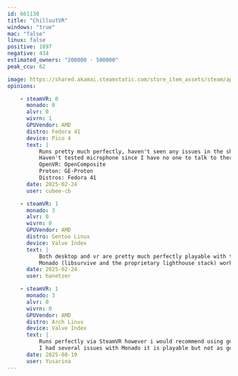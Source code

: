```yaml
---
id: 661130
title: "ChilloutVR"
windows: "true"
mac: "false"
linux: false
positive: 1897
negative: 434
estimated_owners: "200000 - 500000"
peak_ccu: 62

image: https://shared.akamai.steamstatic.com/store_item_assets/steam/apps/661130/header.jpg?t=1643304966
opinions:

    - steamVR: 0
      monado: 0
      alvr: 0
      wivrn: 1
      GPUVendor: AMD
      distro: Fedora 41
      device: Pico 4
      text: |
          Runs pretty much perfectly, haven't seen any issues in the short time I've spent playing.
          Haven't tested microphone since I have no one to talk to there.
          OpenVR: OpenComposite
          Proton: GE-Proton
          Distros: Fedora 41
      date: 2025-02-24
      user: cubee-cb

    - steamVR: 1
      monado: 3
      alvr: 0
      wivrn: 0
      GPUVendor: AMD
      distro: Gentoo Linux
      device: Valve Index
      text: |
          Both desktop and vr are pretty much perfectly playable with the stock steam stack, aside from issues resultant from user generated content and issues unique to your headset (for instance, 48khz audio on my index). You should either run with `--enable-libvlc` to use that backend for video players, or use ge-proton-rtsp (the latter seems to work better for me). If you see an object in vr which only renders in one eye or has fucked up normals, its not a fault of your configuration. These are both examples of 'legacy content' before the move to spsi rendering in unity; the former is still using the shaders they were uploaded with and the latter is using a 'shader replacement tech' which lets both eyes render it, but generally causes a degraded visual experience.
          Monado (libsurvive and the proprietary lighthouse stack) work as well, but at the moment I can't figure out how to get my finger motions to the game.
      date: 2025-02-24
      user: hanetzer

    - steamVR: 1
      monado: 3
      alvr: 0
      wivrn: 0
      GPUVendor: AMD
      distro: Arch Linux
      device: Valve Index
      text: |
          Runs perfectly via SteamVR however i would recommend using ge-proton-rtsp as video players don't seem to work on otherwise i also got slightly better performance with ge-proton-rtsp. 
          I had several issues with Monado it is playable but not as good as SteamVR.
      date: 2025-08-19
      user: Yusarina
---
```

